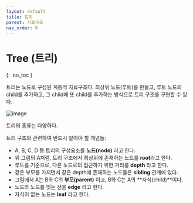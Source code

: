```yaml
---
layout: default
title: 트리
parent: 자료구조
nav_order: 8
---
```


# Tree (트리)  
{: .no_toc }

트리는 노드로 구성된 계층적 자료구조다. 최상위 노드(루트)를 만들고, 루트 노드의 child를 추가하고, 그 child에 또 child를 추가하는 방식으로 트리 구조를 구현할 수 있다.  

![image](https://velog.velcdn.com/images%2Fjha0402%2Fpost%2F74df176f-6814-4e7a-b599-275556f2338e%2Ftree_bigO.png)  

트리의 종류는 다양하다.  

트리 구조와 관련하여 반드시 알아야 할 개념들:  

  - A, B, C, D 등 트리의 구성요소를 **노드(node)** 라고 한다.  
  - 위 그림의 A처럼, 트리 구조에서 최상위에 존재하는 노드를 **root**라고 한다.  
  - 루트를 기준으로, 다른 노드로의 접근하기 위한 거리를 **depth** 라고 한다.  
  - 같은 부모를 가지면서 같은 depth에 존재하는 노드들은 **sibling** 관계에 있다.  
  - 그림에서 A는 B와 C의 **부모(parent)** 이고, B와 C는 A의 **자식(child)**이다.  
  - 노드와 노드를 잇는 선을 **edge** 라고 한다.  
  - 자식이 없는 노드는 **leaf** 라고 한다.